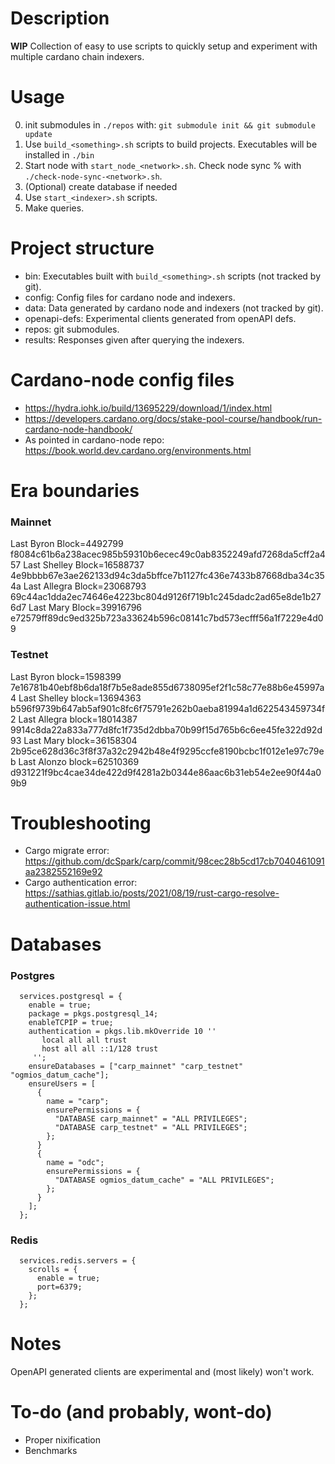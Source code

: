 # Description
**WIP** Collection of easy to use scripts to quickly setup and experiment with multiple cardano chain indexers.

# Usage

0. init submodules in `./repos` with: `git submodule init && git submodule update`
1. Use `build_<something>.sh` scripts to build projects. Executables will be installed in `./bin`
2. Start node with `start_node_<network>.sh`. Check node sync % with `./check-node-sync-<network>.sh`.
3. (Optional) create database if needed
4. Use `start_<indexer>.sh` scripts. 
5. Make queries.

# Project structure
- bin: Executables built with `build_<something>.sh` scripts (not tracked by git).
- config: Config files for cardano node and indexers.
- data: Data generated by cardano node and indexers (not tracked by git).
- openapi-defs: Experimental clients generated from openAPI defs.
- repos: git submodules.
- results: Responses given after querying the indexers. 

# Cardano-node config files

- https://hydra.iohk.io/build/13695229/download/1/index.html
- https://developers.cardano.org/docs/stake-pool-course/handbook/run-cardano-node-handbook/
- As pointed in cardano-node repo: https://book.world.dev.cardano.org/environments.html

# Era boundaries
### Mainnet
Last Byron Block=4492799	f8084c61b6a238acec985b59310b6ecec49c0ab8352249afd7268da5cff2a457
Last Shelley Block=16588737	4e9bbbb67e3ae262133d94c3da5bffce7b1127fc436e7433b87668dba34c354a
Last Allegra Block=23068793	69c44ac1dda2ec74646e4223bc804d9126f719b1c245dadc2ad65e8de1b276d7
Last Mary Block=39916796	e72579ff89dc9ed325b723a33624b596c08141c7bd573ecfff56a1f7229e4d09

### Testnet
Last Byron block=1598399	7e16781b40ebf8b6da18f7b5e8ade855d6738095ef2f1c58c77e88b6e45997a4
Last Shelley block=13694363	b596f9739b647ab5af901c8fc6f75791e262b0aeba81994a1d622543459734f2
Last Allegra block=18014387	9914c8da22a833a777d8fc1f735d2dbba70b99f15d765b6c6ee45fe322d92d93
Last Mary block=36158304	2b95ce628d36c3f8f37a32c2942b48e4f9295ccfe8190bcbc1f012e1e97c79eb
Last Alonzo block=62510369	d931221f9bc4cae34de422d9f4281a2b0344e86aac6b31eb54e2ee90f44a09b9

# Troubleshooting

- Cargo migrate error: https://github.com/dcSpark/carp/commit/98cec28b5cd17cb7040461091aa2382552169e92
- Cargo authentication error: https://sathias.gitlab.io/posts/2021/08/19/rust-cargo-resolve-authentication-issue.html

# Databases
### Postgres
```
  services.postgresql = {
    enable = true;
    package = pkgs.postgresql_14;
    enableTCPIP = true;
    authentication = pkgs.lib.mkOverride 10 ''
       local all all trust
       host all all ::1/128 trust
     '';
    ensureDatabases = ["carp_mainnet" "carp_testnet" "ogmios_datum_cache"];
    ensureUsers = [
      {
        name = "carp";
        ensurePermissions = {
          "DATABASE carp_mainnet" = "ALL PRIVILEGES";
          "DATABASE carp_testnet" = "ALL PRIVILEGES";
        };
      }
      {
        name = "odc";
        ensurePermissions = {
          "DATABASE ogmios_datum_cache" = "ALL PRIVILEGES";
        };
      }
    ];
  };
```
### Redis
```
  services.redis.servers = {
    scrolls = {
      enable = true;
      port=6379;
    };
  };
```

# Notes
OpenAPI generated clients are experimental and (most likely) won't work.

# To-do (and probably, wont-do)
- Proper nixification
- Benchmarks
